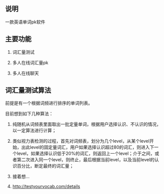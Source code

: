 ## 说明

一款英语单词pk软件

## 主要功能

1. 词汇量测试

2. 多人在线词汇量pk

3. 多人在线聊天


## 词汇量测试算法

前提是有一个根据词频进行排序的单词列表。

目前想到如下几种算法：

1. 纯随机从词频表里面取出一批定量单词，根据用户选择认识、不认识的情况，以一定算法进行计算；

2. 类似视力表检测的过程，首先对词频表，划分为几个level，从某个level开始，出此level的固定量词汇，用户如果选择认识超过80的词汇，则进入下一个level，如果选择认识低于20%的词汇，则返回上一个level；介于之间，或者第二次进入同一个level，则终止，最后根据当前level，以及当前level的认识百分比，断定最终的词汇量；

3. 接着想...

4. http://testyourvocab.com/details
